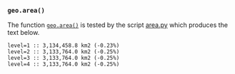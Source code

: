 ### `geo.area()`

The function [`geo.area()`](../pyguymer3/geo/area.py) is tested by the script [area.py](area.py) which produces the text below.

```
level=1 :: 3,134,458.8 km2 (-0.23%)
level=2 :: 3,133,764.0 km2 (-0.25%)
level=3 :: 3,133,764.0 km2 (-0.25%)
level=4 :: 3,133,764.0 km2 (-0.25%)
```
